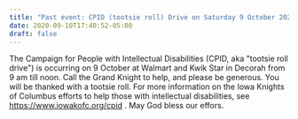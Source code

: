 ```yaml
---
title: "Past event: CPID (tootsie roll) Drive on Saturday 9 October 2021"
date: 2020-09-10T17:40:52-05:00
draft: false
---
```

The Campaign for People with Intellectual Disabilities (CPID, aka "tootsie roll drive") is occurring on 9 October at Walmart and Kwik Star in Decorah from 9 am till noon. Call the Grand Knight to help, and please be generous. You will be thanked with a tootsie roll. For more information on the Iowa Knights of Columbus efforts to help those with intellectual disabilities, see https://www.iowakofc.org/cpid . May God bless our effors.
<!--more-->